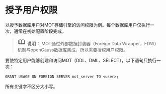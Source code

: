 # 授予用户权限<a name="ZH-CN_TOPIC_0280525132"></a>

以授予数据库用户对MOT存储引擎的访问权限为例。每个数据库用户仅执行一次，通常在初始配置阶段完成。

>![](public_sys-resources/icon-note.gif) **说明：** 
>MOT通过外部数据封装器（Foreign Data Wrapper，FDW）机制与openGauss数据库集成，所以需要授权用户权限。

要使特定用户能够创建和访问MOT（DDL、DML、SELECT），以下语句只执行一次：

```
GRANT USAGE ON FOREIGN SERVER mot_server TO <user>;
```

所有关键字不区分大小写。

